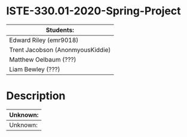 # ISTE-330.01-2020-Spring-Project
|             Students:             |
|-----------------------------------|
|        Edward Riley (emr9018)     |
|  Trent Jacobson (AnonmyousKiddie) |
|        Matthew Oelbaum (???)      |
|          Liam Bewley (???)        |


# Description 
| Unknown:|
|-----------|
| Unknown: |

